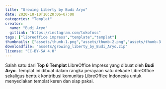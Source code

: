 ```yaml
---
title: "Growing Liberty by Budi Aryo"
date: 2020-10-10T10:20:06+07:00
categories: "Templat"
creator: 
  name: "Budi Aryo"
  gitlink: "https://instagram.com/tokofoss"
tags: ["libreoffice impress","template","templat"]
thumbnails: ["assets/thumb-1.png","assets/thumb-2.png","assets/thumb-3.png"]
downloadfile: "assets/growing_liberty_by_Budi_Aryo.zip"
license: "CC-BY-SA 4.0"
---
```

Salah satu dari **Top 6 Templat** LibreOffice Impress yang dibuat oleh **Budi Aryo**. Templat ini dibuat dalam rangka perayaan satu dekade LibreOffice sekaligus bentuk kontribusi komunitas LibreOffice Indonesia untuk menyediakan templat keren dan siap pakai.